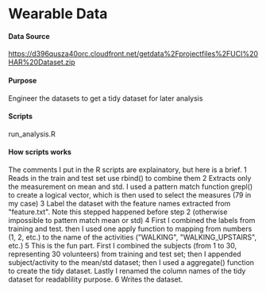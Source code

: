 # Wearable Data

#### Data Source
https://d396qusza40orc.cloudfront.net/getdata%2Fprojectfiles%2FUCI%20HAR%20Dataset.zip 

#### Purpose
Engineer the datasets to get a tidy dataset for later analysis

#### Scripts
run_analysis.R

#### How scripts works
The comments I put in the R scripts are explainatory, but here is a brief.
1 Reads in the train and test set use rbind() to combine them
2 Extracts only the measurement on mean and std. I used a pattern match function grepl() to create a logical vector, which is then used to select the measures (79 in my case)
3 Label the dataset with the feature names extracted from "feature.txt". Note this stepped happened before step 2 (otherwise impossible to pattern match mean or std)
4 First I combined the labels from training and test. then I used one apply function to mapping from numbers (1, 2, etc.) to the name of the activities ("WALKING", "WALKING_UPSTAIRS", etc.)
5 This is the fun part. First I combined the subjects (from 1 to 30, representing 30 volunteers) from training and test set; then I appended subject/activity to the mean/std dataset; then I used a aggregate() function to create the tidy dataset. Lastly I renamed the column names of the tidy dataset for readablility purpose.
6 Writes the dataset.

